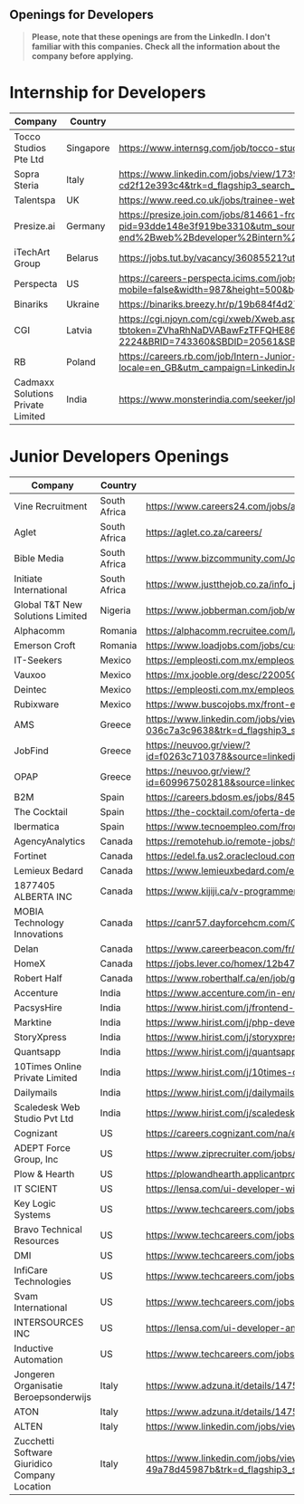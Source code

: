 ## Openings for Developers

> **Please, note that these openings are from the LinkedIn. I don't familiar with this companies. Check all the information about the company before applying.**

# Internship for Developers
|Company|Country|Description link|
|--|--|--|
|Tocco Studios Pte Ltd|Singapore|https://www.internsg.com/job/tocco-studios-pte-ltd-web-developer-intern-5/?f_pg=3&utm_source=jooble&utm_medium=cpc&utm_campaign=jooble|
|Sopra Steria|Italy|https://www.linkedin.com/jobs/view/1739066977/?eBP=JOB_SEARCH_ORGANIC&recommendedFlavor=SCHOOL_RECRUIT&refId=f22728c2-f17a-4d48-af38-cd2f12e393c4&trk=d_flagship3_search_srp_jobs|
|Talentspa|UK|https://www.reed.co.uk/jobs/trainee-web-developer/40065155?utm_source=applygatewaycpa&utm_medium=aggregator&utm_term=group8test&utm_content=clickcast|
|Presize.ai|Germany|https://presize.join.com/jobs/814661-front-end-web-developer-intern-m-f-d?pid=93dde148e3f919be3310&utm_source=linkedin&utm_medium=free&utm_campaign=linkedin%2Blimited%2Blisting&utm_content=front-end%2Bweb%2Bdeveloper%2Bintern%2Bm%2Bf%2Bd|
|iTechArt Group|Belarus|https://jobs.tut.by/vacancy/36085521?utm_campaign=BY&utm_medium=meta&utm_source=jooble.org|
|Perspecta|US|https://careers-perspecta.icims.com/jobs/97006/web-developer-intern/job?mobile=false&width=987&height=500&bga=true&needsRedirect=false&jan1offset=120&jun1offset=180|
|Binariks|Ukraine|https://binariks.breezy.hr/p/19b684f4d275?utm_source=jooble&utm_medium=cpc&utm_campaign=jooble|
|CGI|Latvia|https://cgi.njoyn.com/cgi/xweb/Xweb.asp?tbtoken=ZVhaRhNaDVABawFzTFFQHE86d2IvaVVdd1xMIloKD3kuWEQcUDEaBWEGAkYYGhdTSXBlF3U%3D&chk=ZVpaShM%3D&clid=21001&page=jobdetails&jobid=J0220-2224&BRID=743360&SBDID=20561&SBDID=20561|
|RB|Poland|https://careers.rb.com/job/Intern-Junior-Mobile-App-Developer/591692001/?locale=en_GB&utm_campaign=LinkedinJobPostings&utm_source=LinkedinJobPostings&applySourceOverride=LinkedIn|
|Cadmaxx Solutions Private Limited|India|https://www.monsterindia.com/seeker/job-details?id=1379370|

# Junior Developers Openings

|Company|Country|Description link|
|--|--|--|
|Vine Recruitment|South Africa|https://www.careers24.com/jobs/adverts/1659735-web-developer-cape-town-southern-suburbs/|
|Aglet|South Africa|https://aglet.co.za/careers/|
|Bible Media|South Africa|https://www.bizcommunity.com/Job/196/13/381804.html?utm_source=jooble&utm_medium=cpc&utm_campaign=jooble|
|Initiate International|South Africa|https://www.justthejob.co.za/info_jobid_33273038.html?utm_source=jooble&utm_medium=cpc&utm_campaign=jooble
|Global T&T New Solutions Limited|Nigeria|https://www.jobberman.com/job/websoftware-developer-jr52mg|
|Alphacomm|Romania|https://alphacomm.recruitee.com/l/nl/o/front-end-developer-sibiu|
|Emerson Croft|Romania|https://www.loadjobs.com/jobs/custom-apply/6859?apply-from=joobleRO&country=RO&city=Deva&utm_source=jooble&utm_medium=cpc&utm_campaign=jooble|
|IT-Seekers|Mexico|https://empleosti.com.mx/empleos/frontend-developer-ui/38203?utm_source=jooble&utm_medium=cpc&utm_campaign=jooble|
|Vauxoo|Mexico|https://mx.jooble.org/desc/2200500217807552452?extrlSrc=1&aplpopup=True&utm_source=linkedin&utm_medium=social&utm_campaign=MX|
|Deintec|Mexico|https://empleosti.com.mx/empleos/ui-developer/38334?utm_source=jooble&utm_medium=cpc&utm_campaign=jooble|
|Rubixware|Mexico|https://www.buscojobs.mx/front-end-developer-ID-25123784|
|AMS|Greece|https://www.linkedin.com/jobs/view/1734643075/?eBP=NotAvailableFromVoyagerAPI&recommendedFlavor=JOB_SEEKER_QUALIFIED&refId=6a6d4c49-e7c3-4299-8b52-036c7a3c9638&trk=d_flagship3_search_srp_jobs|
|JobFind|Greece|https://neuvoo.gr/view/?id=f0263c710378&source=linkedin&utm_source=partner&utm_medium=linkedin&puid=7adagddgcdde8ddaddddcaddddd98ddfbddgfddd3de9cdc8fec3ddcg3e&splitab=1&action=emailAlert|
|OPAP|Greece|https://neuvoo.gr/view/?id=609967502818&source=linkedin&utm_source=partner&utm_medium=linkedin&puid=cddagddg8dd7cdd7eddabdd9dddb8ddgbddefdd83defcdc8fec3ddcg3e&splitab=1&action=emailAlert|
|B2M|Spain|https://careers.bdosm.es/jobs/845601-front-end-developer?utm_source=jooble&utm_medium=cpc&utm_campaign=jooble4|
|The Cocktail|Spain|https://the-cocktail.com/oferta-de-trabajo/309|
|Ibermatica|Spain|https://www.tecnoempleo.com/frontend-developer-madrid/cells-polymer-frontend-javascript/rf-8d14046f8h6a0y1bb14e?lang=es&utm_source=linkedin|
|AgencyAnalytics|Canada|https://remotehub.io/remote-jobs/frontend-developer-1706|
|Fortinet|Canada|https://edel.fa.us2.oraclecloud.com/hcmUI/CandidateExperience/en/sites/CX/job/CARD2404/?utm_medium=jobshare|
|Lemieux Bedard|Canada|https://www.lemieuxbedard.com/en/job-offer/web-developer|
|1877405 ALBERTA INC|Canada|https://www.kijiji.ca/v-programmer-computer-jobs/edmonton/web-site-developer/1490791407?utm_source=jooble&utm_medium=cpc&utm_campaign=jooble|
|MOBIA Technology Innovations|Canada|https://canr57.dayforcehcm.com/CandidatePortal/en-US/mobia/Posting/View/469|
|Delan|Canada|https://www.careerbeacon.com/fr/emplois/1601469/delan/developpeur-front-end/montreal?utm_source=jooble&utm_medium=cpc&utm_campaign=jooble|
|HomeX|Canada|https://jobs.lever.co/homex/12b474ad-29e7-4b25-a638-d98b3ae95eef|
|Robert Half|Canada|https://www.roberthalf.ca/en/job/guelph-on/front-end-developer/05010-9502502695-caen?rh_job-feed=true|
|Accenture|India|https://www.accenture.com/in-en/careers/jobdetails?id=239303_india_1&src=LINKEDINJP|
|PacsysHire|India|https://www.hirist.com/j/frontend-developer-single-page-applications-html5-css3-javascript-1-3-yrs-568158.html?ref=adzuna&utm_source=adzuna&utm_medium=adzuna|
|Marktine|India|https://www.hirist.com/j/php-developer-web-application-development-1-4-yrs-568038.html?ref=adzuna&utm_source=adzuna&utm_medium=adzuna|
|StoryXpress|India|https://www.hirist.com/j/storyxpress-mern-stack-developer-1-5-yrs-568235.html?ref=adzuna&utm_source=adzuna&utm_medium=adzuna|
|Quantsapp|India|https://www.hirist.com/j/quantsapp-web-developer-angularjs-javascript-1-5-yrs-568124.html?ref=adzuna&utm_source=adzuna&utm_medium=adzuna|
|10Times Online Private Limited|India|https://www.hirist.com/j/10times-online-frontend-developer-ui-ux-platform-jquery-javascript-0-8-yrs-567794.html?ref=adzuna&utm_source=adzuna&utm_medium=adzuna|
|Dailymails|India|https://www.hirist.com/j/dailymails-frontend-developer-html-css-bootstrap-javascript-0-3-yrs-568367.html?ref=adzuna&utm_source=adzuna&utm_medium=adzuna|
|Scaledesk Web Studio Pvt Ltd|India|https://www.hirist.com/j/scaledesk-backend-web-developer-python-django-mysql-1-3-yrs-568534.html?ref=adzuna&utm_source=adzuna&utm_medium=adzuna|
|Cognizant|US|https://careers.cognizant.com/na/en/job/COGNGLOBAL00036680701/UI-Developer?utm_source=linkedin&utm_medium=phenom-feeds&src=SNS-102|
|ADEPT Force Group, Inc|US|https://www.ziprecruiter.com/jobs/adept-force-group-inc-a2103f5e/web-developer-e67bd2b5?mid=1595&source=feed-linkedin|
|Plow & Hearth|US|https://plowandhearth.applicantpro.com/jobs/1354262.html#1354262|
|IT SCIENT|US|https://lensa.com/ui-developer-with-angular-js-jobs/santa-clara-county-ca/sjd/e73ff5a232e4dbbc9a443752b4c6e0e2b78be75db68567c3b4534342f1e3c826|
|Key Logic Systems|US|https://www.techcareers.com/jobs/search?id=1150375525&aff=16AE119E-722C-4962-8098-083243C4FF3F&rgv=3&mlp=1|
|Bravo Technical Resources|US|https://www.techcareers.com/jobs/search?id=1146967579&aff=16AE119E-722C-4962-8098-083243C4FF3F&rgv=3&mlp=1|
|DMI|US|https://www.techcareers.com/jobs/search?id=1123485328&aff=16AE119E-722C-4962-8098-083243C4FF3F&rgv=3&mlp=1|
|InfiCare Technologies|US|https://www.techcareers.com/jobs/search?id=1150377181&aff=16AE119E-722C-4962-8098-083243C4FF3F&rgv=3&mlp=1|
|Svam International|US|https://www.techcareers.com/jobs/search?id=1146967654&aff=16AE119E-722C-4962-8098-083243C4FF3F&rgv=3&mlp=1|
|INTERSOURCES INC|US|https://lensa.com/ui-developer-angular-jobs/collin-county-tx/sjd/30afa1010d84e68e7d371054a23e53443e38891e487e2d418d9b122c77d6f230|
|Inductive Automation|US|https://www.techcareers.com/jobs/search?id=1086877442&aff=16AE119E-722C-4962-8098-083243C4FF3F&rgv=3&mlp=1|
|Jongeren Organisatie Beroepsonderwijs|Italy|https://www.adzuna.it/details/1475803301?v=94822E6DEC7F7FC9E29DEBE990DD19AA5E88622B&utm_source=linkedin2&utm_medium=organic&chnlid=893|
|ATON|Italy|https://www.adzuna.it/details/1475796340?v=E48086958E7A59B817A429BB1B591B6352C83D28&utm_source=linkedin2&utm_medium=organic&chnlid=893|
|ALTEN|Italy|https://www.linkedin.com/jobs/view/1707155676/?eBP=NotAvailableFromVoyagerAPI&refId=ad7f337a-ac0c-4f09-89ac-49a78d45987b&trk=d_flagship3_search_srp_jobs|
|Zucchetti Software Giuridico Company Location|Italy|https://www.linkedin.com/jobs/view/1769358096/?eBP=NotAvailableFromVoyagerAPI&recommendedFlavor=HIDDEN_GEM&refId=ad7f337a-ac0c-4f09-89ac-49a78d45987b&trk=d_flagship3_search_srp_jobs|


